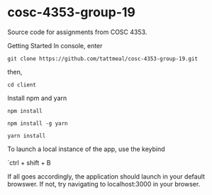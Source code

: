 # cosc-4353-group-19

Source code for assignments from COSC 4353.

Getting Started
In console, enter

`git clone https://github.com/tattmeal/cosc-4353-group-19.git`

then,

`cd client`

Install npm and yarn

`npm install`

`npm install -g yarn`

`yarn install`

To launch a local instance of the app, use the keybind

`ctrl + shift + B

If all goes accordingly, the application should launch in your default browswer. If not, try navigating to localhost:3000 in your browser.

